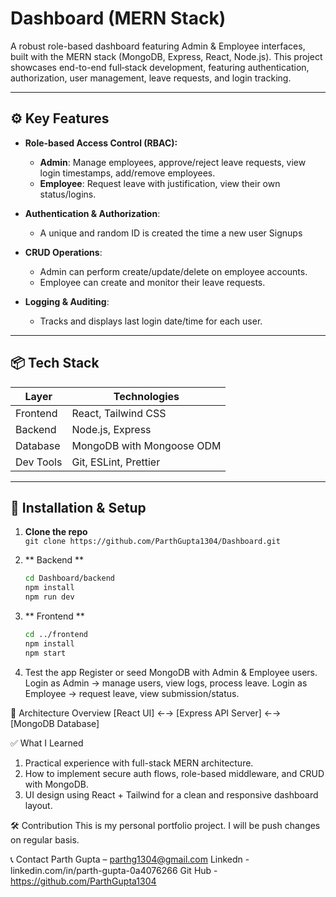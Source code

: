 # Dashboard (MERN Stack)

A robust role-based dashboard featuring Admin & Employee interfaces, built with the MERN stack (MongoDB, Express, React, Node.js). This project showcases end-to-end full‑stack development, featuring authentication, authorization, user management, leave requests, and login tracking.

---

## ⚙️ Key Features

- **Role-based Access Control (RBAC):**
  - **Admin**: Manage employees, approve/reject leave requests, view login timestamps, add/remove employees.
  - **Employee**: Request leave with justification, view their own status/logins.

- **Authentication & Authorization**:
  - A unique and random ID is created the time a new user Signups

- **CRUD Operations**:
  - Admin can perform create/update/delete on employee accounts.
  - Employee can create and monitor their leave requests.

- **Logging & Auditing**:
  - Tracks and displays last login date/time for each user.

---

## 📦 Tech Stack

| Layer         | Technologies                          |
|---------------|---------------------------------------|
| Frontend      | React, Tailwind CSS                   |
| Backend       | Node.js, Express                      |
| Database      | MongoDB with Mongoose ODM             |
| Dev Tools     | Git, ESLint, Prettier                 |

---

## 🚀 Installation & Setup

1. **Clone the repo**  
   `git clone https://github.com/ParthGupta1304/Dashboard.git`

2. ** Backend **  
   ```bash
   cd Dashboard/backend
   npm install
   npm run dev
   
3. ** Frontend **
   ```bash
   cd ../frontend
   npm install
   npm start
   
4. Test the app
   Register or seed MongoDB with Admin & Employee users.
   Login as Admin → manage users, view logs, process leave.
   Login as Employee → request leave, view submission/status.
   

🧩 Architecture Overview
   [React UI] ←→ [Express API Server] ←→ [MongoDB Database]

   
✅ What I Learned
1. Practical experience with full-stack MERN architecture.
2. How to implement secure auth flows, role-based middleware, and CRUD with MongoDB.
3. UI design using React + Tailwind for a clean and responsive dashboard layout.


🛠️ Contribution
This is my personal portfolio project. I will be push changes on regular basis. 


📞 Contact
Parth Gupta – parthg1304@gmail.com
Linkedn - linkedin.com/in/parth-gupta-0a4076266
Git Hub - https://github.com/ParthGupta1304




